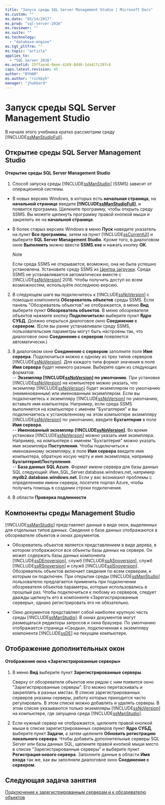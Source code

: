 ```yaml
---
title: "Запуск среды SQL Server Management Studio | Microsoft Docs"
ms.custom: ""
ms.date: "03/14/2017"
ms.prod: "sql-server-2016"
ms.reviewer: ""
ms.suite: ""
ms.technology: 
  - "database-engine"
ms.tgt_pltfrm: ""
ms.topic: "article"
applies_to: 
  - "SQL Server 2016"
ms.assetid: 25ffaea6-0eee-4169-8dd0-1da417c28fc6
caps.latest.revision: 45
author: "BYHAM"
ms.author: "rickbyh"
manager: "jhubbard"
---
```

# Запуск среды SQL Server Management Studio
В начале этого учебника кратко рассмотрим среду [!INCLUDE[ssManStudioFull](../../includes/ssmanstudiofull-md.md)].  
  
## Открытие среды SQL Server Management Studio  
  
#### Открытие среды SQL Server Management Studio  
  
1.  Способ запуска среды [!INCLUDE[ssManStudio](../../includes/ssmanstudio-md.md)] (SSMS) зависит от операционной системы.  
* В новых версиях Windows, в которых есть **начальная страница**, на **начальной странице** введите **[!INCLUDE[ssManStudioFull](../../includes/ssmanstudiofull-md.md)]**, и появится программа. Щелкните программу, чтобы открыть среду SSMS. Вы можете щелкнуть программу правой кнопкой мыши и закрепить ее на **начальной странице**.   
* В более старых версиях Windows в меню **Пуск** наведите указатель на пункт **Все программы**, затем на пункт [!INCLUDE[ssCurrentUI](../../includes/sscurrentui-md.md)] и выберите **SQL Server Management Studio**. Кроме того, в диалоговом окне **Выполнить** можно ввести **SSMS.exe** и нажать кнопку **ОК**.  
  
    > [!NOTE]  
    >  Если среда SSMS не открывается, возможно, она не была успешно установлена. Установите среду SSMS из [Центра загрузки](https://msdn.microsoft.com/library/mt238290.aspx). Среда SSMS не устанавливается автоматически вместе с [!INCLUDE[ssNoVersion](../../includes/ssnoversion-md.md)] 2016. Чтобы получить доступ ко всем возможностям, используйте последнюю версию.  
  
2.  В следующем шаге вы подключитесь к [!INCLUDE[ssNoVersion](../../includes/ssnoversion-md.md)] с помощью компонента **Обозреватель объектов** среды SSMS. Если панель "Обозреватель объектов" не отображается, в меню **Вид** выберите пункт **Обозреватель объектов**. В меню обозревателя объектов нажмите кнопку **Подключиться**и выберите пункт **Ядро СУБД**. Должно открыться диалоговое окно **Соединение с сервером**. (Если вы ранее устанавливали среду SSMS, пользовательские параметры могут быть настроены так, что диалоговое окно **Соединение с сервером** появляется автоматически.)  
  
3.  В диалоговом окне **Соединение с сервером** заполните поле **Имя сервера**. Подключиться можно к одному из трех типов серверов [!INCLUDE[ssNoVersion](../../includes/ssnoversion-md.md)]. Для каждого типа формат значения в поле **Имя сервера** будет немного разным. Выберите один из следующих форматов:  
--  **Экземпляр [!INCLUDE[ssNoVersion](../../includes/ssnoversion-md.md)] по умолчанию**. При установке [!INCLUDE[ssNoVersion](../../includes/ssnoversion-md.md)] на компьютере можно указать, что экземпляр [!INCLUDE[ssNoVersion](../../includes/ssnoversion-md.md)] будет экземпляром по умолчанию (неименованным) или именованным экземпляром. Если вы подключаетесь к экземпляру [!INCLUDE[ssNoVersion](../../includes/ssnoversion-md.md)] по умолчанию, вставьте имя компьютера. Например, если среда SSMS выполняется на компьютере с именем "Бухгалтерия" и вы подключаетесь к установленному на этом компьютере экземпляру [!INCLUDE[ssNoVersion](../../includes/ssnoversion-md.md)] по умолчанию, введите **Бухгалтерия** в поле **Имя сервера**.  
--  **Именованный экземпляр [!INCLUDE[ssNoVersion](../../includes/ssnoversion-md.md)]**. Во время установки [!INCLUDE[ssNoVersion](../../includes/ssnoversion-md.md)] можно указать имя экземпляра. Например, на компьютере с именем "Бухгалтерия" можно указать имя экземпляра **Поступления**. Чтобы подключиться к именованному экземпляру, в поле **Имя сервера** введите имя компьютера, обратную косую черту и имя экземпляра, например **Бухгалтерия\Поступления**.  
--  **База данных SQL Azure**. Формат имени сервера для базы данных SQL следующий: Имя_SQL_Server.database.windows.net, например **mydb2.database.windows.net**. Если у вас возникают проблемы с определением имени сервера, посетите портал Azure, чтобы получить помощь в создании строки подключения.  
  
4. В области **Проверка подлинности**  
  
## Компоненты среды Management Studio  
[!INCLUDE[ssManStudio](../../includes/ssmanstudio-md.md)] представляет данные в виде окон, выделенных для отдельных типов данных. Сведения о базе данных отображаются в обозревателе объектов и окнах документов.  
  
-   Обозреватель объектов является представлением в виде дерева, в котором отображаются все объекты базы данных на сервере. Он может содержать базы данных компонента [!INCLUDE[ssDEnoversion](../../includes/ssdenoversion-md.md)], служб [!INCLUDE[ssASnoversion](../../includes/ssasnoversion-md.md)], служб [!INCLUDE[ssRSnoversion](../../includes/ssrsnoversion-md.md)] и служб [!INCLUDE[ssISnoversion](../../includes/ssisnoversion-md.md)]. Обозреватель объектов включает сведения по всем серверам, к которым он подключен. При открытии среды [!INCLUDE[ssManStudio](../../includes/ssmanstudio-md.md)] пользователю предлагается применить при подключении обозревателя объектов параметры, которые использовались в прошлый раз. Чтобы подключиться к любому из серверов, следует дважды щелкнуть его в компоненте «Зарегистрированные серверы», однако регистрировать его не обязательно.  
  
-   Окно документов представляет собой наиболее крупную часть среды [!INCLUDE[ssManStudio](../../includes/ssmanstudio-md.md)]. В окнах документов могут размещаться редакторы запросов и окна браузера. По умолчанию отображается страница «Сводка», подключенная к экземпляру компонента [!INCLUDE[ssDE](../../includes/ssde-md.md)] на текущем компьютере.  
  
## Отображение дополнительных окон  
  
#### Отображение окна «Зарегистрированные серверы»  
  
1.  В меню **Вид** выберите пункт **Зарегистрированные серверы**.  
  
    Сверху от обозревателя объектов или рядом с ним появится окно "Зарегистрированные серверы". Его можно перетаскивать и закреплять в разных местах. В списке зарегистрированных серверов указаны серверы, работу которых приходится часто регулировать. В этом списке можно добавлять и удалять серверы. В этом списке указываются только экземпляры [!INCLUDE[ssNoVersion](../../includes/ssnoversion-md.md)] на компьютере, где запущена среда [!INCLUDE[ssManStudio](../../includes/ssmanstudio-md.md)].  
  
2.  Если нужный сервер не отображается, щелкните правой кнопкой мыши в списке зарегистрированных серверов пункт **Ядро СУБД**, выберите пункт **Задачи**, а затем щелкните **Обновить регистрацию локального сервера**. Чтобы добавить дополнительные серверы SQL Server или базы данных SQL, щелкните правой кнопкой мыши место в списке "Зарегистрированные серверы" и выберите пункт **Регистрация нового сервера**. Заполните данные в области **Имя входа** так же, как вы заполняли диалоговое окно **Соединение с сервером**.  
  
## Следующая задача занятия  
[Подключение к зарегистрированным серверам и к обозревателю объектов](../../tools/sql-server-management-studio/connect-with-registered-servers-and-object-explorer.md)  
  
